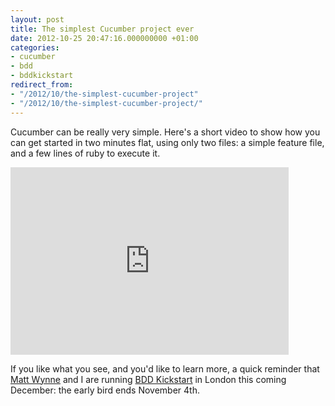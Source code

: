 ```yaml
---
layout: post
title: The simplest Cucumber project ever
date: 2012-10-25 20:47:16.000000000 +01:00
categories:
- cucumber
- bdd
- bddkickstart
redirect_from:
- "/2012/10/the-simplest-cucumber-project"
- "/2012/10/the-simplest-cucumber-project/"
---
```

Cucumber can be really very simple. Here's a short video to show how you can get started in two minutes flat, using only two files: a simple feature file, and a few lines of ruby to execute it.

<iframe width="445" height="300" src="http://www.youtube.com/embed/8LtAmj17WtI" frameborder="0">

</iframe>

<p>If you like what you see, and you'd like to learn more, a quick reminder that <a href='http://mattwynne.net'>Matt Wynne</a> and I are running <a href='http://bddkickstart.com'>BDD Kickstart</a> in London this coming December: the early bird ends November 4th.
</p>
